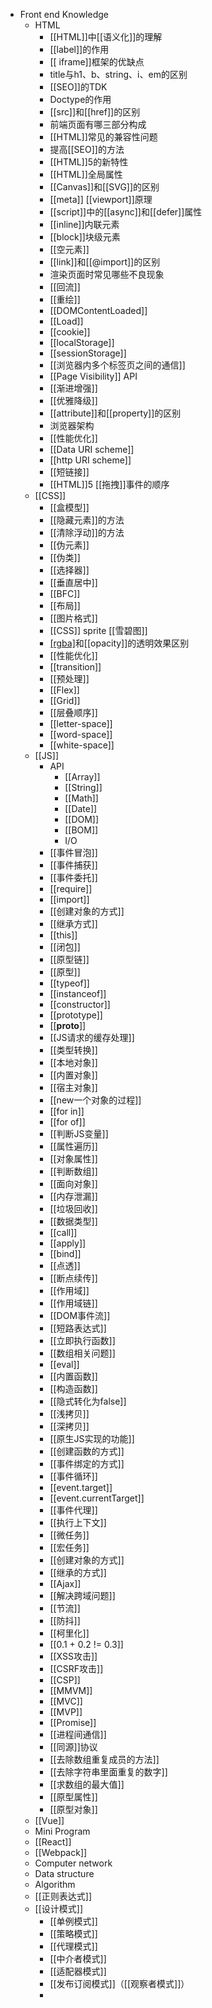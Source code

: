 - Front end Knowledge
	- HTML
	  - [[HTML]]中[[语义化]]的理解
	  - [[label]]的作用
	  - [[ iframe]]框架的优缺点
	  - title与h1、b、string、i、em的区别
	  - [[SEO]]的TDK
	  - Doctype的作用
	  - [[src]]和[[href]]的区别
	  - 前端页面有哪三部分构成
	  - [[HTML]]常见的兼容性问题
	  - 提高[[SEO]]的方法
	  - [[HTML]]5的新特性
	  - [[HTML]]全局属性
	  - [[Canvas]]和[[SVG]]的区别
	  - [[meta]] [[viewport]]原理
	  - [[script]]中的[[async]]和[[defer]]属性
	  - [[inline]]内联元素
	  - [[block]]块级元素
	  - [[空元素]]
	  - [[link]]和[[@import]]的区别
	  - 渲染页面时常见哪些不良现象
	  - [[回流]]
	  - [[重绘]]
	  - [[DOMContentLoaded]]
	  - [[Load]]
	  - [[cookie]]
	  - [[localStorage]]
	  - [[sessionStorage]]
	  - [[浏览器内多个标签页之间的通信]]
	  - [[Page Visibility]] API
	  - [[渐进增强]]
	  - [[优雅降级]]
	  - [[attribute]]和[[property]]的区别
	  - 浏览器架构
	  - [[性能优化]]
	  - [[Data URI scheme]]
	  - [[http URI scheme]]
	  - [[短链接]]
	  - [[HTML]]5 [[拖拽]]事件的顺序
  - [[CSS]]
	  - [[盒模型]]
	  - [[隐藏元素]]的方法
	  - [[清除浮动]]的方法
	  - [[伪元素]]
	  - [[伪类]]
	  - [[选择器]]
	  - [[垂直居中]]
	  - [[BFC]]
	  - [[布局]]
	  - [[图片格式]]
	  - [[CSS]] sprite [[雪碧图]]
	  - [[rgba]]()和[[opacity]]的透明效果区别
	  - [[性能优化]]
	  - [[transition]]
	  - [[预处理]]
	  - [[Flex]]
	  - [[Grid]]
	  - [[层叠顺序]]
	  - [[letter-space]]
	  - [[word-space]]
	  - [[white-space]]
  - [[JS]]
	  -  API
		  - [[Array]]
		  - [[String]]
		  - [[Math]]
		  - [[Date]]
		  - [[DOM]]
		  - [[BOM]]
		  - I/O
	  - [[事件冒泡]]
	  - [[事件捕获]]
	  - [[事件委托]]
	  - [[require]]
	  - [[import]]
	  - [[创建对象的方式]]
	  - [[继承方式]]
	  - [[this]]
	  - [[闭包]]
	  - [[原型链]]
	  - [[原型]]
	  - [[typeof]]
	  - [[instanceof]]
	  - [[constructor]]
	  - [[prototype]]
	  - [[__proto__]]
	  - [[JS请求的缓存处理]]
	  - [[类型转换]]
	  - [[本地对象]]
	  - [[内置对象]]
	  - [[宿主对象]]
	  - [[new一个对象的过程]]
	  - [[for in]]
	  - [[for of]]
	  - [[判断JS变量]]
	  - [[属性遍历]]
	  - [[对象属性]]
	  - [[判断数组]]
	  - [[面向对象]]
	  - [[内存泄漏]]
	  - [[垃圾回收]]
	  - [[数据类型]]
	  - [[call]]
	  - [[apply]]
	  - [[bind]]
	  - [[点透]]
	  - [[断点续传]]
	  - [[作用域]]
	  - [[作用域链]]
	  - [[DOM事件流]]
	  - [[短路表达式]]
	  - [[立即执行函数]]
	  - [[数组相关问题]]
	  - [[eval]]
	  - [[内置函数]]
	  - [[构造函数]]
	  - [[隐式转化为false]]
	  - [[浅拷贝]]
	  - [[深拷贝]]
	  - [[原生JS实现的功能]]
	  - [[创建函数的方式]]
	  - [[事件绑定的方式]]
	  - [[事件循环]]
	  - [[event.target]]
	  - [[event.currentTarget]]
	  - [[事件代理]]
	  - [[执行上下文]]
	  - [[微任务]]
	  - [[宏任务]]
	  - [[创建对象的方式]]
	  - [[继承的方式]]
	  - [[Ajax]]
	  - [[解决跨域问题]]
	  - [[节流]]
	  - [[防抖]]
	  - [[柯里化]]
	  - [[0.1 + 0.2 != 0.3]]
	  - [[XSS攻击]]
	  - [[CSRF攻击]]
	  - [[CSP]]
	  - [[MMVM]]
	  - [[MVC]]
	  - [[MVP]]
	  - [[Promise]]
	  - [[进程间通信]]
	  - [[同源]]协议
	  - [[去除数组重复成员的方法]]
	  - [[去除字符串里面重复的数字]]
	  - [[求数组的最大值]]
	  - [[原型属性]]
	  - [[原型对象]]
  - [[Vue]]
  - Mini Program
  - [[React]]
  - [[Webpack]]
  - Computer network
  - Data structure
  - Algorithm
  - [[正则表达式]]
  - [[设计模式]]
	  - [[单例模式]]
	  - [[策略模式]]
	  - [[代理模式]]
	  - [[中介者模式]]
	  - [[适配器模式]]
	  - [[发布订阅模式]]（[[观察者模式]]）
	  - 